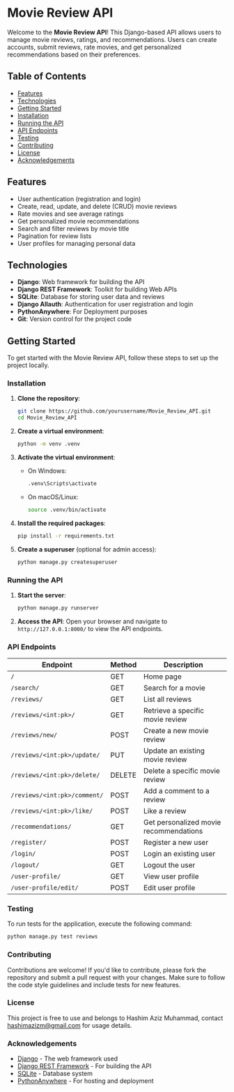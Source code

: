 # Movie Review API

Welcome to the **Movie Review API**! This Django-based API allows users to manage movie reviews, ratings, and recommendations. Users can create accounts, submit reviews, rate movies, and get personalized recommendations based on their preferences.

## Table of Contents

- [Features](#features)
- [Technologies](#technologies)
- [Getting Started](#getting-started)
- [Installation](#installation)
- [Running the API](#running-the-api)
- [API Endpoints](#api-endpoints)
- [Testing](#testing)
- [Contributing](#contributing)
- [License](#license)
- [Acknowledgements](#acknowledgements)

## Features

- User authentication (registration and login)
- Create, read, update, and delete (CRUD) movie reviews
- Rate movies and see average ratings
- Get personalized movie recommendations
- Search and filter reviews by movie title
- Pagination for review lists
- User profiles for managing personal data

## Technologies

- **Django**: Web framework for building the API
- **Django REST Framework**: Toolkit for building Web APIs
- **SQLite**: Database for storing user data and reviews
- **Django Allauth**: Authentication for user registration and login
- **PythonAnywhere**: For Deployment purposes
- **Git**: Version control for the project code

## Getting Started

To get started with the Movie Review API, follow these steps to set up the project locally.

### Installation

1. **Clone the repository**:
   ```bash
   git clone https://github.com/yourusername/Movie_Review_API.git
   cd Movie_Review_API
   ```

2. **Create a virtual environment**:

   ```bash
   python -m venv .venv
   ```

3. **Activate the virtual environment**:

   - On Windows:
     ```bash
     .venv\Scripts\activate
     ```
   - On macOS/Linux:
     ```bash
     source .venv/bin/activate
     ```

4. **Install the required packages**:

   ```bash
   pip install -r requirements.txt
   ```

5. **Create a superuser** (optional for admin access):
   ```bash
   python manage.py createsuperuser
   ```

### Running the API

1. **Start the server**:

   ```bash
   python manage.py runserver
   ```

2. **Access the API**:
   Open your browser and navigate to `http://127.0.0.1:8000/` to view the API endpoints.

### API Endpoints

| Endpoint                     | Method | Description                            |
| ---------------------------- | ------ | -------------------------------------- |
| `/`                          | GET    | Home page                              |
| `/search/`                   | GET    | Search for a movie                     |
| `/reviews/`                  | GET    | List all reviews                       |
| `/reviews/<int:pk>/`         | GET    | Retrieve a specific movie review       |
| `/reviews/new/`              | POST   | Create a new movie review              |
| `/reviews/<int:pk>/update/`  | PUT    | Update an existing movie review        |
| `/reviews/<int:pk>/delete/`  | DELETE | Delete a specific movie review         |
| `/reviews/<int:pk>/comment/` | POST   | Add a comment to a review              |
| `/reviews/<int:pk>/like/`    | POST   | Like a review                          |
| `/recommendations/`          | GET    | Get personalized movie recommendations |
| `/register/`                 | POST   | Register a new user                    |
| `/login/`                    | POST   | Login an existing user                 |
| `/logout/`                   | GET    | Logout the user                        |
| `/user-profile/`             | GET    | View user profile                      |
| `/user-profile/edit/`        | POST   | Edit user profile                      |

### Testing

To run tests for the application, execute the following command:

```bash
python manage.py test reviews
```

### Contributing

Contributions are welcome! If you'd like to contribute, please fork the repository and submit a pull request with your changes. Make sure to follow the code style guidelines and include tests for new features.

### License

This project is free to use and belongs to Hashim Aziz Muhammad, contact hashimazizm@gmail.com for usage details.

### Acknowledgements

- [Django](https://www.djangoproject.com/) - The web framework used
- [Django REST Framework](https://www.django-rest-framework.org/) - For building the API
- [SQLite](https://www.sqlite.org/index.html) - Database system
- [PythonAnywhere](https://www.pythonanywhere.com/) - For hosting and deployment

